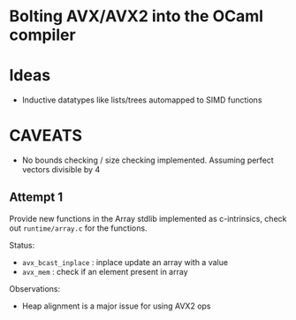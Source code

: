 Bolting AVX/AVX2 into the OCaml compiler
===

Ideas
===
* Inductive datatypes like lists/trees automapped to SIMD functions

CAVEATS
===
* No bounds checking / size checking implemented. Assuming perfect
vectors divisible by 4

Attempt 1
---
Provide new functions in the Array stdlib implemented as c-intrinsics,
check out `runtime/array.c` for the functions.


Status:

* `avx_bcast_inplace` : inplace update an array with a value
* `avx_mem` : check if an element present in array

Observations:

* Heap alignment is a major issue for using AVX2 ops
